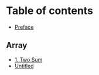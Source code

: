 # Table of contents

* [Preface](README.md)

## Array

* [1. Two Sum](array/1_two_sum.md)
* [Untitled](array/untitled.md)

